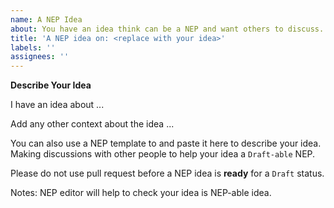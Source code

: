 ```yaml
---
name: A NEP Idea
about: You have an idea think can be a NEP and want others to discuss.
title: 'A NEP idea on: <replace with your idea>'
labels: ''
assignees: ''
---
```


**Describe Your Idea**

I have an idea about ...

Add any other context about the idea ...

You can also use a NEP template to and paste it here to describe your idea. Making discussions with other people to help your idea a `Draft-able` NEP.

Please do not use pull request before a NEP idea is **ready** for a `Draft` status.

Notes: NEP editor will help to check your idea is NEP-able idea.
